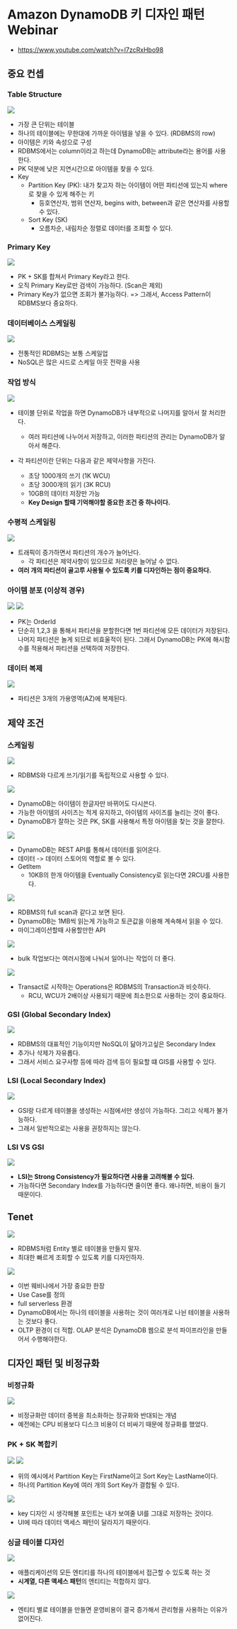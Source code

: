 # Amazon DynamoDB 키 디자인 패턴 Webinar

- https://www.youtube.com/watch?v=I7zcRxHbo98

## 중요 컨셉

### Table Structure

<img src="images/table-structure.jpg">

- 가장 큰 단위는 테이블
- 하나의 테이블에는 무한대에 가까운 아이템을 넣을 수 있다. (RDBMS의 row)
- 아이템은 키와 속성으로 구성
- RDBMS에서는 column이라고 하는데 DynamoDB는 attribute라는 용어를 사용한다.
- PK 덕분에 낮은 지연시간으로 아이템을 찾을 수 있다.
- Key
  - Partition Key (PK): 내가 찾고자 하는 아이템이 어떤 파티션에 있는지 where로 찾을 수 있게 해주는 키
    - 등호연산자, 범위 연산자, begins with, between과 같은 연산자를 사용할 수 있다.
  - Sort Key (SK)
    - 오름차순, 내림차순 정렬로 데이터를 조회할 수 있다.

### Primary Key

<img src="images/primary-key.jpg">

- PK + SK를 합쳐서 Primary Key라고 한다.
- 오직 Primary Key로만 검색이 가능하다. (Scan은 제외)
- Primary Key가 없으면 조회가 불가능하다. => 그래서, Access Pattern이 RDBMS보다 중요하다.

### 데이터베이스 스케일링

<img src="images/database-scaling.jpg">

- 전통적인 RDBMS는 보통 스케일업
- NoSQL은 많은 샤드로 스케일 아웃 전략을 사용

### 작업 방식

<img src="images/table-automatically-managed.jpg">

- 테이블 단위로 작업을 하면 DynamoDB가 내부적으로 나머지를 알아서 잘 처리한다.

  - 여러 파티션에 나누어서 저장하고, 이러한 파티션의 관리는 DynamoDB가 알아서 해준다.

- 각 파티션이란 단위는 다음과 같은 제약사항을 가진다.
  - 초당 1000개의 쓰기 (1K WCU)
  - 초당 3000개의 읽기 (3K RCU)
  - 10GB의 데이터 저장만 가능
  - **Key Design 할때 기억해야할 중요한 조건 중 하나이다.**

### 수평적 스케일링

<img src="images/horizontal-scale-out.jpg">

- 트래픽이 증가하면서 파티션의 개수가 늘어난다.
  - 각 파티션은 제약사항이 있으므로 처리량은 늘어날 수 없다.
- **여러 개의 파티션이 골고루 사용될 수 있도록 키를 디자인하는 점이 중요하다.**

### 아이템 분포 (이상적 경우)

<img src="images/item-distribution-1.jpg">
<img src="images/item-distribution-2.jpg">

- PK는 OrderId
- 단순히 1,2,3 을 통해서 파티션을 분할한다면 1번 파티션에 모든 데이터가 저장된다. 나머지 파티션은 놀게 되므로 비효울적이 된다. 그래서 DynamoDB는 PK에 해시함수를 적용해서 파티션을 선택하여 저장한다.

### 데이터 복제

<img src="images/data-replication.jpg">

- 파티션은 3개의 가용영역(AZ)에 복제된다.

## 제약 조건

### 스케일링

<img src="images/quota.jpg">

- RDBMS와 다르게 쓰기/읽기를 독립적으로 사용할 수 있다.

<img src="images/quota2.jpg">

- DynamoDB는 아이템이 한글자만 바뀌어도 다시쓴다.
- 가능한 아이템의 사이즈는 적게 유지하고, 아이템의 사이즈를 늘리는 것이 좋다.
- DynamoDB가 잘하는 것은 PK, SK를 사용해서 특정 아이템을 찾는 것을 잘한다.

<img src="images/dynamodb-read-data.jpg">

- DynamoDB는 REST API를 통해서 데이터를 읽어온다.
- 데이터 -> 데이터 스토어의 역할로 볼 수 있다.
- GetItem
  - 10KB의 한개 아이템을 Eventually Consistency로 읽는다면 2RCU를 사용한다.

<img src="images/dynamodb-api-scan.jpg">

- RDBMS의 full scan과 같다고 보면 된다.
- DynamoDB는 1MB씩 읽는게 가능하고 토큰값을 이용해 계속해서 읽을 수 있다.
- 마이그레이션할때 사용할만한 API

<img src="images/dynamodb-api-constraint.jpg">

- bulk 작업보다는 여러시점에 나눠서 일어나는 작업이 더 좋다.

<img src="images/dynamodb-datatype.jpg">

- Transact로 시작하는 Operations은 RDBMS의 Transaction과 비슷하다.
  - RCU, WCU가 2배이상 사용되기 때문에 최소한으로 사용하는 것이 중요하다.

### GSI (Global Secondary Index)

<img src="images/dynamodb-gsi.jpg">

- RDBMS의 대표적인 기능이지만 NoSQL이 닮아가고싶은 Secondary Index
- 추가나 삭제가 자유롭다.
- 그래서 서비스 요구사항 등에 따라 검색 등이 필요할 떄 GIS를 사용할 수 있다.

### LSI (Local Secondary Index)

<img src="images/dynamodb-local-secondary-index.jpg">

- GSI랑 다르게 테이블을 생성하는 시점에서만 생성이 가능하다. 그리고 삭제가 불가능하다.
- 그래서 일반적으로는 사용을 권장하지는 않는다.

### LSI VS GSI

<img src="images/lsi_vs_gsi.jpg">

- **LSI는 Strong Consistency가 필요하다면 사용을 고려해볼 수 있다.**
- 가능하다면 Secondary Index를 가능하다면 줄이면 좋다. 왜나하면, 비용이 들기 때문이다.

## Tenet

<img src="images/sql_vs_nosql_design_pattern.jpg">

- RDBMS처럼 Entity 별로 테이블을 만들지 말자.
- 최대한 빠르게 조회할 수 있도록 키를 디자인하자.

<img src="images/dynamodb_data_modeling_tenet.jpg">

- 이번 웨비나에서 가장 중요한 한장
- Use Case를 정의
- full serverless 환경
- DynamoDB에서는 하나의 테이블을 사용하는 것이 여러개로 나뉜 테이블을 사용하는 것보다 좋다.
- OLTP 환경이 더 적합. OLAP 분석은 DynamoDB 웹으로 분석 파이프라인을 만들어서 수행해야한다.

## 디자인 패턴 및 비정규화

### 비정규화

<img src="images/denormalization.jpg">

- 비정규화란 데이터 중복을 최소화하는 정규화와 반대되는 개념
- 예전에는 CPU 비용보다 디스크 비용이 더 비싸기 때문에 정규화를 했었다.

### PK + SK 복합키

<img src="images/dynamodb_composition_key.jpg">

<img src="images/dynamodb_composition_key_example.jpg">

- 위의 예시에서 Partition Key는 FirstName이고 Sort Key는 LastName이다.
- 하나의 Partition Key에 여러 개의 Sort Key가 결합될 수 있다.

<img src="images/dynamodb_composition_key_example2.jpg">

- key 디자인 시 생각해볼 포인트는 내가 보여줄 UI를 그대로 저장하는 것이다.
- UI에 따라 데이터 액세스 패턴이 달라지기 때문이다.

### 싱글 테이블 디자인

<img src="images/single-table-design.jpg">

- 애플리케이션의 모든 엔티티를 하나의 테이블에서 접근할 수 있도록 하는 것
- **시계열, 다른 액세스 패턴**의 엔티티는 적합하지 않다.

<img src="images/dynamodb-anti-patterns.jpg">

- 엔티티 별로 테이블을 만들면 운영비용이 결국 증가해서 관리형을 사용하는 이유가 없어진다.
